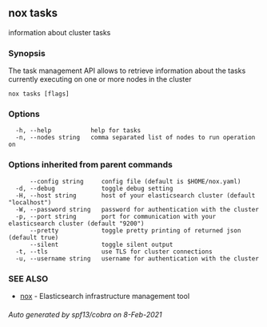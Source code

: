 ## nox tasks

information about cluster tasks

### Synopsis

The task management API allows to retrieve
information about the tasks currently executing on one or more nodes in the cluster

```
nox tasks [flags]
```

### Options

```
  -h, --help           help for tasks
  -n, --nodes string   comma separated list of nodes to run operation on
```

### Options inherited from parent commands

```
      --config string     config file (default is $HOME/nox.yaml)
  -d, --debug             toggle debug setting
  -H, --host string       host of your elasticsearch cluster (default "localhost")
  -W, --password string   password for authentication with the cluster
  -p, --port string       port for communication with your elasticsearch cluster (default "9200")
      --pretty            toggle pretty printing of returned json (default true)
      --silent            toggle silent output
  -t, --tls               use TLS for cluster connections
  -u, --username string   username for authentication with the cluster
```

### SEE ALSO

* [nox](nox.md)	 - Elasticsearch infrastructure management tool

###### Auto generated by spf13/cobra on 8-Feb-2021
